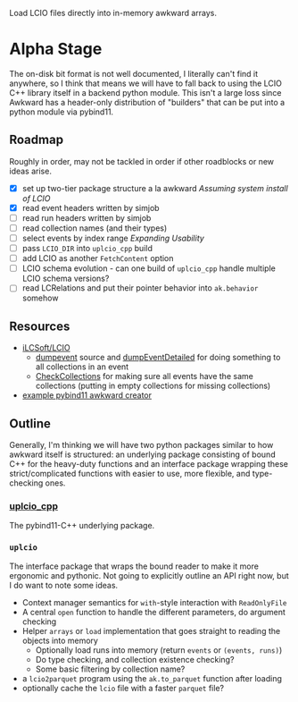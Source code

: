 Load LCIO files directly into in-memory awkward arrays.

# Alpha Stage

The on-disk bit format is not well documented, I literally can't find it anywhere, so I think that means we will have to fall back to using the LCIO C++ library itself in a backend python module. This isn't a large loss since Awkward has a header-only distribution of "builders" that can be put into a python module via pybind11.

## Roadmap
Roughly in order, may not be tackled in order if other roadblocks or new ideas arise.
- [x] set up two-tier package structure a la awkward
_Assuming system install of LCIO_
- [x] read event headers written by simjob
- [ ] read run headers written by simjob
- [ ] read collection names (and their types)
- [ ] select events by index range
_Expanding Usability_
- [ ] pass `LCIO_DIR` into `uplcio_cpp` build
- [ ] add LCIO as another `FetchContent` option
- [ ] LCIO schema evolution - can one build of `uplcio_cpp` handle multiple LCIO schema versions?
- [ ] read LCRelations and put their pointer behavior into `ak.behavior` somehow

## Resources

- [iLCSoft/LCIO](https://github.com/ilCSoft/lcio)
    - [dumpevent](https://github.com/iLCSoft/LCIO/blob/master/src/cpp/src/EXAMPLE/dumpevent.cc) source and [dumpEventDetailed](https://github.com/iLCSoft/LCIO/blob/93aff553188450715410bf541066afa3f0a6dbb0/src/cpp/src/UTIL/LCTOOLS.cc#L83) for doing something to all collections in an event
    - [CheckCollections](https://github.com/iLCSoft/LCIO/blob/master/src/cpp/src/UTIL/CheckCollections.cc) for making sure all events have the same collections (putting in empty collections for missing collections)
- [example pybind11 awkward creator](https://github.com/scikit-hep/awkward/tree/main/header-only/examples/pybind11)

## Outline

Generally, I'm thinking we will have two python packages similar to how awkward itself is structured: an underlying package consisting of bound C++ for the heavy-duty functions and an interface package wrapping these strict/complicated functions with easier to use, more flexible, and type-checking ones.

### [uplcio_cpp](./uplcio_cpp)

The pybind11-C++ underlying package.

### `uplcio`

The interface package that wraps the bound reader to make it more ergonomic and pythonic. Not going to explicitly outline an API right now, but I do want to note some ideas.

- Context manager semantics for `with`-style interaction with `ReadOnlyFile`
- A central `open` function to handle the different parameters, do argument checking
- Helper `arrays` or `load` implementation that goes straight to reading the objects into memory
    - Optionally load runs into memory (return `events` or `(events, runs)`)
    - Do type checking, and collection existence checking?
    - Some basic filtering by collection name?
- a `lcio2parquet` program using the `ak.to_parquet` function after loading
- optionally cache the `lcio` file with a faster `parquet` file?
